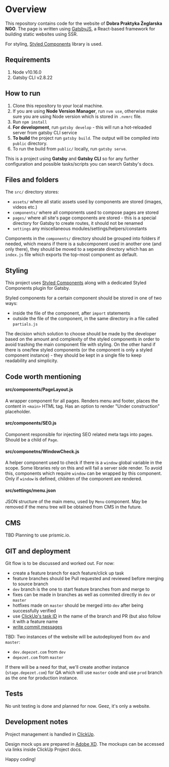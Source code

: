 # Overview

This repository contains code for the website of **Dobra Praktyka Żeglarska NGO**.
The page is written using [GatsbyJS](https://www.gatsbyjs.org/), a React-based framework for building static websites using SSR.

For styling, [Styled Components](https://www.styled-components.com/) library is used. 

## Requirements

 1. Node v10.16.0
 2. Gatsby CLI v2.8.22

## How to run

 1. Clone this repository to your local machine.
 2. If you are using **Node Version Manager**, run `nvm use`, otherwise make sure you are using Node version which is stored in `.nvmrc` file.
 3. Run `npm install`
 4. **For development**, run `gatsby develop` - this will run a hot-reloaded server from gatsby CLI service
 5. **To build** the project run `gatsby build`. The output will be compiled into `public` directory.
 6. To run the build from `public/` locally, run `gatsby serve`.

This is a project using **Gatsby** and **Gatsby CLI** so for any further configuration and possible tasks/scripts you can search Gatsby's docs.

## Files and folders

The `src/` directory stores:

 - `assets/` where all static assets used by components are stored (images, videos etc.)
 - `components/` where all components used to compose pages are stored
 - `pages/` where all site's page components are stored - this is a special directory for Gatsby to create routes, it should not be renamed
 - `settings` any miscellaneous modules/settings/helpers/constants

Components in the `components/` directory should be grouped into folders if needed, which means if there is a subcomponent used in another one (and only there), they should be moved to a seperate directory which has an `index.js` file which exports the top-most component as default.

## Styling

This project uses [Styled Components](https://www.styled-components.com/) along with a dedicated Styled Components plugin for Gatsby. 

Styled components for a certain component should be stored in one of two ways:

 - inside the file of the component, after `import` statements
 - outside the file of the component, in the same directory in a file called `partials.js`

The decision which solution to choose should be made by the developer based on the amount and complexity of the styled components in order to avoid trashing the main component file with styling. On the other hand if there is one/few styled components (or the component is only a styled component instance) - they should be kept in a single file to keep readability and simplicity.

## Code worth mentioning

#### src/components/PageLayout.js
A wrapper component for all pages. Renders menu and footer, places the content in `<main>` HTML tag. Has an option to render "Under construction" placeholder.

#### src/components/SEO.js
Component responsible for injecting SEO related meta tags into pages. Should be a child of `Page`.

#### src/componetns/WindowCheck.js
A helper component used to check if there is a `window` global variable in the scope. Some libraries rely on this and will fail a server side render. To avoid this, components which require `window` can be wrapped by this component. Only if `window` is defined, children of the component are rendered.

#### src/settings/menu.json
JSON structure of the main menu, used by `Menu` component. May be removed if the menu tree will be obtained from CMS in the future.

## CMS

TBD
Planning to use prismic.io.

## GIT and deployment

Git flow is to be discussed and worked out.
For now:

 - create a feature branch for each feature/click up task
 - feature branches should be Pull requested and reviewed before merging to source branch
 - `dev` branch is the one to start feature branches from and merge to
 - fixes can be made in branches as well as commited directly in `dev` or `master`
 - hotfixes made on `master` should be merged into `dev` after being successfully verified
 - use [ClickUp's task ID](https://docs.clickup.com/en/articles/856285-github) in the name of the branch and PR (but also follow it with a feature name
 - [write commit messages](https://medium.com/@steveamaza/how-to-write-a-proper-git-commit-message-e028865e5791)

TBD:
Two instances of the website will be autodeployed from `dev` and `master`:

 - `dev.depezet.com` from `dev`
 - `depezet.com` from `master`

If there will be a need for that, we'll create another instance (`stage.depezet.com`) for QA which will use `master` code and use `prod` branch as the one for production instance. 

## Tests
No unit testing is done and planned for now. Geez, it's only a website.

## Development notes

Project management is handled in [ClickUp](https://clickup.com).

Design mock ups are prepared in [Adobe XD](https://www.adobe.com/products/xd.html). The mockups can be accessed via links inside ClickUp Project docs.

Happy coding!
